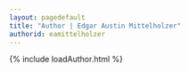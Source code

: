 ```yaml
---
layout: pagedefault
title: "Author | Edgar Austin Mittelholzer"
authorid: eamittelholzer
---
```

{% include loadAuthor.html %}